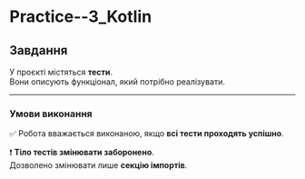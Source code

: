 
# Practice--3_Kotlin
## Завдання

У проєкті містяться **тести**.  
Вони описують функціонал, який потрібно реалізувати.

---

### Умови виконання

✅ Робота вважається виконаною, якщо **всі тести проходять успішно**.

❗ **Тіло тестів змінювати заборонено**.  
Дозволено змінювати лише **секцію імпортів**.

